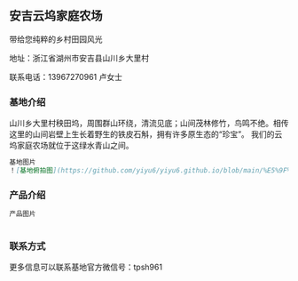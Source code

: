 ## 安吉云坞家庭农场

带给您纯粹的乡村田园风光

地址：浙江省湖州市安吉县山川乡大里村

联系电话：13967270961 卢女士

### 基地介绍

山川乡大里村秧田坞，周围群山环绕，清流见底；山间茂林修竹，鸟鸣不绝。相传这里的山间岩壁上生长着野生的铁皮石斛，拥有许多原生态的“珍宝”。
我们的云坞家庭农场就位于这绿水青山之间。

```markdown
基地图片
！[基地俯拍图](https://github.com/yiyu6/yiyu6.github.io/blob/main/%E5%9F%BA%E5%9C%B0%E5%9B%BE%E7%89%871)


```


### 产品介绍

```markdown
产品图片



```



### 联系方式

更多信息可以联系基地官方微信号：tpsh961




